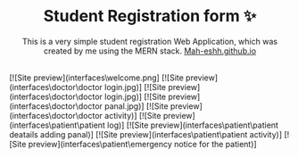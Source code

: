 <!-- PROJECT LOGO -->
<br />
<p align="center">
  <h1 align="center">Student Registration form ✨</h1>

  <p align="center">
    This is a very simple student registration Web Application, which was created by me using the MERN stack. 
    <a href="https://Mah-eshh.github.io">Mah-eshh.github.io</a>
    <br />
    <br />
   
  </p>
</p>

[![Site preview](interfaces\welcome.png]
[![Site preview](interfaces\doctor\doctor login.jpg)]
[![Site preview](interfaces\doctor\doctor login.jpg)]
[![Site preview](interfaces\doctor\doctor panal.jpg)]
[![Site preview](interfaces\doctor\doctor activity)]
[![Site preview](interfaces\patient\patient log)]
[![Site preview](interfaces\patient\patient deatails adding panal)]
[![Site preview](interfaces\patient\patient activity)]
[![Site preview](interfaces\patient\emergency notice  for the patient)]
